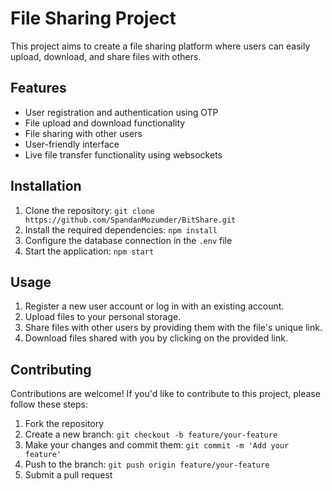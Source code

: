 # File Sharing Project

This project aims to create a file sharing platform where users can easily upload, download, and share files with others. 

## Features

- User registration and authentication using OTP
- File upload and download functionality
- File sharing with other users
- User-friendly interface
- Live file transfer functionality using websockets

## Installation

1. Clone the repository: `git clone https://github.com/SpandanMozumder/BitShare.git`
2. Install the required dependencies: `npm install`
3. Configure the database connection in the `.env` file
4. Start the application: `npm start`

## Usage

1. Register a new user account or log in with an existing account.
2. Upload files to your personal storage.
3. Share files with other users by providing them with the file's unique link.
4. Download files shared with you by clicking on the provided link.

## Contributing

Contributions are welcome! If you'd like to contribute to this project, please follow these steps:

1. Fork the repository
2. Create a new branch: `git checkout -b feature/your-feature`
3. Make your changes and commit them: `git commit -m 'Add your feature'`
4. Push to the branch: `git push origin feature/your-feature`
5. Submit a pull request

